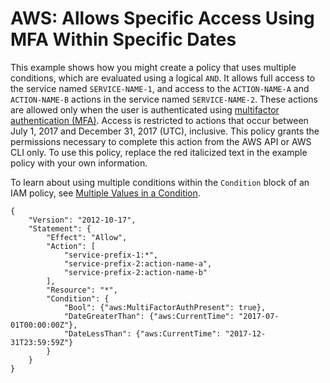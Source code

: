 # AWS: Allows Specific Access Using MFA Within Specific Dates<a name="reference_policies_examples_aws_mfa-dates"></a>

This example shows how you might create a policy that uses multiple conditions, which are evaluated using a logical `AND`\. It allows full access to the service named `SERVICE-NAME-1`, and access to the `ACTION-NAME-A` and `ACTION-NAME-B` actions in the service named `SERVICE-NAME-2`\. These actions are allowed only when the user is authenticated using [multifactor authentication \(MFA\)](http://docs.aws.amazon.com/IAM/latest/UserGuide/id_credentials_mfa.html)\. Access is restricted to actions that occur between July 1, 2017 and December 31, 2017 \(UTC\), inclusive\. This policy grants the permissions necessary to complete this action from the AWS API or AWS CLI only\. To use this policy, replace the red italicized text in the example policy with your own information\.

To learn about using multiple conditions within the `Condition` block of an IAM policy, see [Multiple Values in a Condition](reference_policies_elements_condition.md#Condition-multiple-conditions)\.

```
{
    "Version": "2012-10-17",
    "Statement": {
        "Effect": "Allow",
        "Action": [
            "service-prefix-1:*",
            "service-prefix-2:action-name-a",
            "service-prefix-2:action-name-b"
        ],
        "Resource": "*",
        "Condition": {
            "Bool": {"aws:MultiFactorAuthPresent": true},
            "DateGreaterThan": {"aws:CurrentTime": "2017-07-01T00:00:00Z"},
            "DateLessThan": {"aws:CurrentTime": "2017-12-31T23:59:59Z"}
        }
    }
}
```